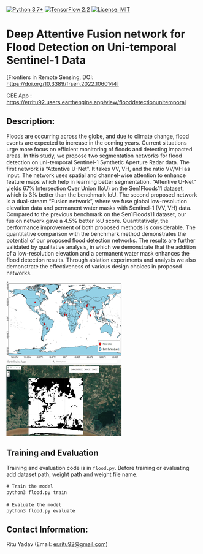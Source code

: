 [![Python 3.7+](https://img.shields.io/badge/python-3.7+-blue.svg)](https://www.python.org/downloads/release/python-376/)
[![TensorFlow 2.2](https://img.shields.io/badge/tensorflow-2.4-blue.svg)](https://github.com/tensorflow/tensorflow/releases/tag/v1.15.2)
[![License: MIT](https://img.shields.io/badge/License-MIT-yellow.svg)](https://github.com/RituYadav92/NuScenes_radar_RGBFused-Detection/blob/master/LICENCE)

# Deep Attentive Fusion network for Flood Detection on Uni-temporal Sentinel-1 Data
[Frontiers in Remote Sensing, DOI: https://doi.org/10.3389/frsen.2022.1060144]

GEE App : https://erritu92.users.earthengine.app/view/flooddetectionunitemporal
## Description: 
Floods are occurring across the globe, and due to climate change, flood events are expected to increase in the coming years. Current situations urge more focus on efficient monitoring of floods and detecting impacted areas. In this study, we propose two segmentation networks for flood detection on uni-temporal Sentinel-1 Synthetic Aperture Radar data. The first network is “Attentive U-Net”. It takes VV, VH, and the ratio VV/VH as input. The network uses spatial and channel-wise attention to enhance feature maps which help in learning better segmentation. “Attentive U-Net” yields 67% Intersection Over Union (IoU) on the Sen1Floods11 dataset, which is 3% better than the benchmark IoU. The second proposed network is a dual-stream “Fusion network”, where we fuse global low-resolution elevation data and permanent water masks with Sentinel-1 (VV, VH) data. Compared to the previous benchmark on the Sen1Floods11 dataset, our fusion network gave a 4.5% better IoU score. Quantitatively, the performance improvement of both proposed methods is considerable. The quantitative comparison with the benchmark method demonstrates the potential of our proposed flood detection networks. The results are further validated by qualitative analysis, in which we demonstrate that the addition of a low-resolution elevation and a permanent water mask enhances the flood detection results. Through ablation experiments and analysis we also demonstrate the effectiveness of various design choices in proposed networks.

<img src="https://github.com/RituYadav92/Uni-Temporal-Flood-Detection-Sentinel-1/blob/main/frsen-03-1060144-g001.jpg" alt="Flood Sites" width="300" height="200"><img src="https://github.com/RituYadav92/Uni-Temporal-Flood-Detection-Sentinel-1/blob/main/GEE_Sample_vis.JPG" alt="GEE App sample visualization" width="300" height="200">

## Training and Evaluation
Training and evaluation code is in `flood.py`. Before training or evaluating add dataset path, weight path and weight file name.
```
# Train the model
python3 flood.py train 

# Evaluate the model
python3 flood.py evaluate 
```

## Contact Information: 
Ritu Yadav (Email: er.ritu92@gmail.com)
